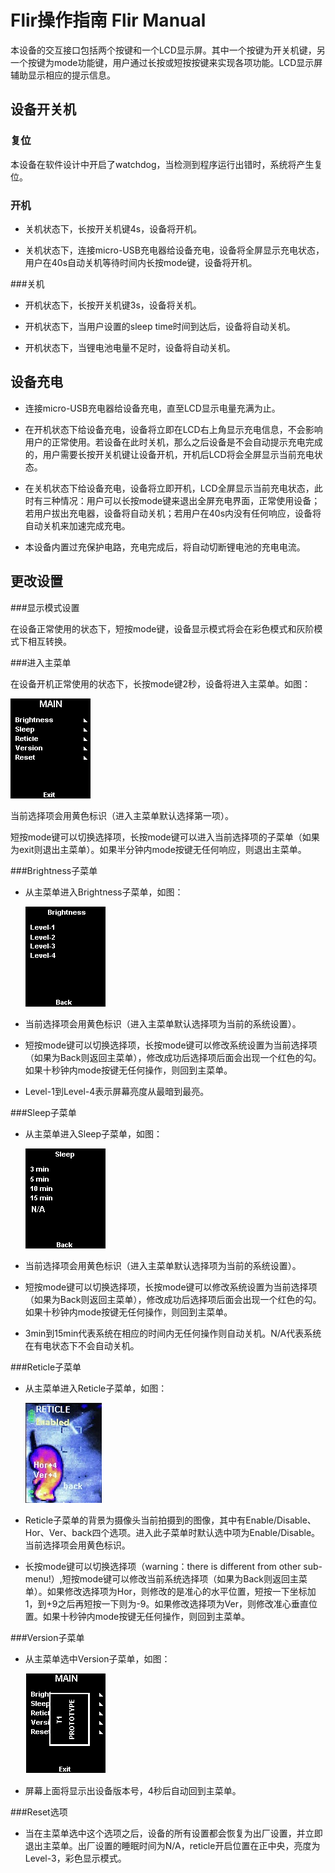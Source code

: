 # Flir操作指南 Flir Manual

本设备的交互接口包括两个按键和一个LCD显示屏。其中一个按键为开关机键，另一个按键为mode功能键，用户通过长按或短按按键来实现各项功能。LCD显示屏辅助显示相应的提示信息。



## 设备开关机 

### 复位

本设备在软件设计中开启了watchdog，当检测到程序运行出错时，系统将产生复位。



### 开机

* 关机状态下，长按开关机键4s，设备将开机。



* 关机状态下，连接micro-USB充电器给设备充电，设备将全屏显示充电状态，用户在40s自动关机等待时间内长按mode键，设备将开机。



###关机

* 开机状态下，长按开关机键3s，设备将关机。

* 开机状态下，当用户设置的sleep time时间到达后，设备将自动关机。

* 开机状态下，当锂电池电量不足时，设备将自动关机。



## 设备充电

* 连接micro-USB充电器给设备充电，直至LCD显示电量充满为止。

* 在开机状态下给设备充电，设备将立即在LCD右上角显示充电信息，不会影响用户的正常使用。若设备在此时关机，那么之后设备是不会自动提示充电完成的，用户需要长按开关机键让设备开机，开机后LCD将会全屏显示当前充电状态。

* 在关机状态下给设备充电，设备将立即开机，LCD全屏显示当前充电状态，此时有三种情况：用户可以长按mode键来退出全屏充电界面，正常使用设备；若用户拔出充电器，设备将自动关机；若用户在40s内没有任何响应，设备将自动关机来加速完成充电。

* 本设备内置过充保护电路，充电完成后，将自动切断锂电池的充电电流。



## 更改设置

###显示模式设置



在设备正常使用的状态下，短按mode键，设备显示模式将会在彩色模式和灰阶模式下相互转换。



###进入主菜单

在设备开机正常使用的状态下，长按mode键2秒，设备将进入主菜单。如图：



![content.bmp](.\picture\content.bmp)



当前选择项会用黄色标识（进入主菜单默认选择第一项）。

短按mode键可以切换选择项，长按mode键可以进入当前选择项的子菜单（如果为exit则退出主菜单）。如果半分钟内mode按键无任何响应，则退出主菜单。



###Brightness子菜单

* 从主菜单进入Brightness子菜单，如图：



    ![content_brightness.bmp](.\picture\content_brightness.bmp)



* 当前选择项会用黄色标识（进入主菜单默认选择项为当前的系统设置）。

* 短按mode键可以切换选择项，长按mode键可以修改系统设置为当前选择项（如果为Back则返回主菜单），修改成功后选择项后面会出现一个红色的勾。如果十秒钟内mode按键无任何操作，则回到主菜单。

* Level-1到Level-4表示屏幕亮度从最暗到最亮。



###Sleep子菜单

* 从主菜单进入Sleep子菜单，如图：



    ![content_sleep.bmp](.\picture\content_sleep.bmp)



* 当前选择项会用黄色标识（进入主菜单默认选择项为当前的系统设置）。

* 短按mode键可以切换选择项，长按mode键可以修改系统设置为当前选择项（如果为Back则返回主菜单），修改成功后选择项后面会出现一个红色的勾。如果十秒钟内mode按键无任何操作，则回到主菜单。

* 3min到15min代表系统在相应的时间内无任何操作则自动关机。N/A代表系统在有电状态下不会自动关机。



###Reticle子菜单

* 从主菜单进入Reticle子菜单，如图：



    ![oumu.jpg](.\picture\oumu.jpg)



* Reticle子菜单的背景为摄像头当前拍摄到的图像，其中有Enable/Disable、Hor、Ver、back四个选项。进入此子菜单时默认选中项为Enable/Disable。当前选择项会用黄色标识。

* 长按mode键可以切换选择项（warning：there is different from other sub-menu!）,短按mode键可以修改当前系统选择项（如果为Back则返回主菜单）。如果修改选择项为Hor，则修改的是准心的水平位置，短按一下坐标加1，到+9之后再短按一下则为-9。如果修改选择项为Ver，则修改准心垂直位置。如果十秒钟内mode按键无任何操作，则回到主菜单。



###Version子菜单

* 从主菜单选中Version子菜单，如图：



    ![version.png](.\picture\version.png)



* 屏幕上面将显示出设备版本号，4秒后自动回到主菜单。



###Reset选项

* 当在主菜单选中这个选项之后，设备的所有设置都会恢复为出厂设置，并立即退出主菜单。出厂设置的睡眠时间为N/A，reticle开启位置在正中央，亮度为Level-3，彩色显示模式。























































